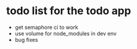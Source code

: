 # todo list for the todo app
- get semaphore ci to work
- use volume for node_modules in dev env
- bug fixes